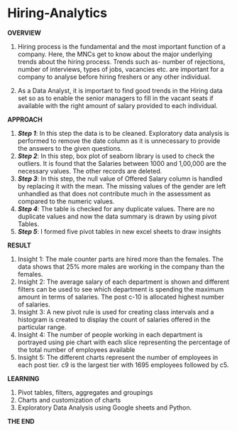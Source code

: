 # Hiring-Analytics

**OVERVIEW**

1. Hiring process is the fundamental and the most important function of a company. Here, the MNCs get to know about the major underlying trends about the hiring process. Trends such as- number of rejections, number of interviews, types of jobs, vacancies etc. are important for a company to analyse before hiring freshers or any other individual.

2. As a Data Analyst, it is important to find good trends in the Hiring data set so as to enable the senior managers to fill in the vacant seats if available with the right amount of salary provided to each individual.

**APPROACH**

1. _**Step 1**_: In this step the data is to be cleaned. Exploratory data analysis is performed to remove the date column as it is unnecessary to provide the answers to the given questions.
2. _**Step 2**_: In this step, box plot of seaborn library is used to check the outliers. It is found that the Salaries between 1000 and 1,00,000 are the necessary values. The other records are deleted.
3. _**Step 3**_: In this step, the null value of Offered Salary column is handled by replacing it with the mean. The missing values of the gender are left unhandled as that does not contribute much in the assessment as compared to the numeric values.
4. _**Step 4**_: The table is checked for any duplicate values. There are no duplicate values and now the data summary is drawn by using pivot Tables.
5. _**Step 5**_: I formed five pivot tables in new excel sheets to draw insights

**RESULT**

1. Insight 1: The male counter parts are hired more than the females. The data shows that 25% more males are working in the company than the females.
2. Insight 2: The average salary of each department is shown and different filters can be used to see which department is spending the maximum amount in terms of salaries. 
The post c-10 is allocated highest number of salaries.
3. Insight 3: A new pivot rule is used for creating class intervals and a histogram is created to display the count of salaries offered in the particular range. 
4. Insight 4: The number of people working in each department is portrayed using pie chart with each slice representing the percentage of the total number of employees available
5. Insight 5: The different charts represent the number of employees in each post tier. c9 is the largest tier with 1695 employees followed by c5.

**LEARNING**

1. Pivot tables, filters, aggregates and groupings
2. Charts and customization of charts
3. Exploratory Data Analysis using Google sheets and Python.

**THE END**
